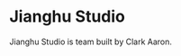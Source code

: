 # Jianghu Studio

[//]: # (__author__ = "Clark Aaron")

Jianghu Studio is team built by Clark Aaron.
